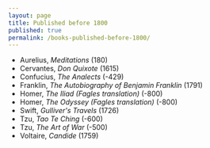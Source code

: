 ```yaml
---
layout: page
title: Published before 1800
published: true
permalink: /books-published-before-1800/
---
```


* Aurelius, _Meditations_ (180) 
* Cervantes, _Don Quixote_ (1615) 
* Confucius, _The Analects_ (-429) 
* Franklin, _The Autobiography of Benjamin Franklin_ (1791) 
* Homer, _The Iliad (Fagles translation)_ (-800) 
* Homer, _The Odyssey (Fagles translation)_ (-800) 
* Swift, _Gulliver's Travels_ (1726) 
* Tzu, _Tao Te Ching_ (-600) 
* Tzu, _The Art of War_ (-500) 
* Voltaire, _Candide_ (1759) 
